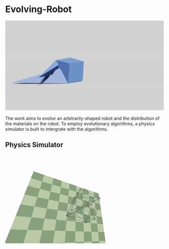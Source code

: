 # Evolving-Robot
![render](mass_based_best.gif)

The work aims to *evolve*  an arbitrarily-shaped robot and the distribution of the materials on the
robot. To employ evolutionary algorithms, a physics simulator is built to intergrate with the algorithms.

## Physics Simulator
![bc](bouncing_cube.gif)
